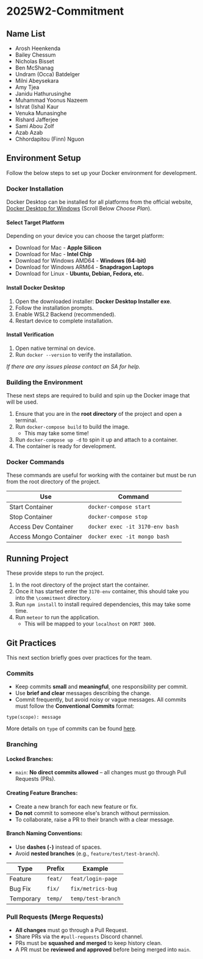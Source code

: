 # 2025W2-Commitment
## Name List
- Arosh Heenkenda
- Bailey Chessum
- Nicholas Bisset
- Ben McShanag
- Undram (Occa) Batdelger
- Milni Abeysekara 
- Amy Tjea
- Janidu Hathurusinghe
- Muhammad Yoonus Nazeem
- Ishrat (Isha) Kaur 
- Venuka Munasinghe
- Rishard Jafferjee
- Sami Abou Zolf
- Azab Azab
- Chhordapitou (Finn) Nguon

## Environment Setup
Follow the below steps to set up your Docker environment for development.

### Docker Installation
Docker Desktop can be installed for all platforms from the official website, [Docker Desktop for Windows](https://www.docker.com/products/docker-desktop/) (Scroll Below *Choose Plan*).

#### Select Target Platform
Depending on your device you can choose the target platform:
- Download for Mac - **Apple Silicon**
- Download for Mac - **Intel Chip**
- Download for Windows AMD64 - **Windows (64-bit)**
- Download for Windows ARM64 - **Snapdragon Laptops**
- Download for Linux - **Ubuntu, Debian, Fedora, etc.**

#### Install Docker Desktop
1. Open the downloaded installer: **Docker Desktop Installer exe**.
2. Follow the installation prompts.
3. Enable WSL2 Backend (recommended).
4. Restart device to complete installation.

#### Install Verification
1. Open native terminal on device.
2. Run `docker --version` to verify the installation.

*If there are any issues please contact an SA for help.*

### Building the Environment
These next steps are required to build and spin up the Docker image that will be used. 
1. Ensure that you are in the **root directory** of the project and open a terminal.
2. Run `docker-compose build` to build the image.
    - This may take some time!
3. Run `docker-compose up -d` to spin it up and attach to a container.
4. The container is ready for development.

### Docker Commands
These commands are useful for working with the container but must be run from the root directory of the project.

| Use | Command |
|---|---|
| Start Container | `docker-compose start` |
| Stop Container  | `docker-compose stop` |
| Access Dev Container | `docker exec -it 3170-env bash` |
| Access Mongo Container | `docker exec -it mongo bash` |

## Running Project
These provide steps to run the project.
1. In the root directory of the project start the container.
2. Once it has started enter the `3170-env` container, this should take you into the `\commitment` directory.
3. Run `npm install` to install required dependencies, this may take some time.
4. Run `meteor` to run the application.
    - This will be mapped to your `localhost` on `PORT 3000`.

## Git Practices
This next section briefly goes over practices for the team.

### Commits
- Keep commits **small** and **meaningful**, one responsibility per commit.
- Use **brief and clear** messages describing the change.
- Commit frequently, but avoid noisy or vague messages.
All commits must follow the **Conventional Commits** format:

`type(scope): message`

More details on `type` of commits can be found [here](https://www.conventionalcommits.org/en/v1.0.0/#summary).

### Branching
#### Locked Branches:
- `main`: **No direct commits allowed** – all changes must go through Pull Requests (PRs).

#### Creating Feature Branches:
- Create a new branch for each new feature or fix.
- **Do not** commit to someone else's branch without permission.
- To collaborate, raise a PR to their branch with a clear message.

#### Branch Naming Conventions:
- Use **dashes (`-`)** instead of spaces.
- Avoid **nested branches** (e.g., `feature/test/test-branch`).

| Type       | Prefix  | Example             |
|------------|---------|---------------------|
| Feature    | `feat/` | `feat/login-page`   |
| Bug Fix    | `fix/`  | `fix/metrics-bug`   |
| Temporary  | `temp/` | `temp/test-branch`  |

### Pull Requests (Merge Requests)

- **All changes** must go through a Pull Request.
- Share PRs via the `#pull-requests` Discord channel.
- PRs must be **squashed and merged** to keep history clean.
- A PR must be **reviewed and approved** before being merged into `main`.